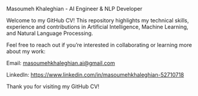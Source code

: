 <meta name="google-site-verification" content="jFhpXNgb7kcXhlSbxWwEo1dLh9RLidaX30UhbYEVHyI" />

Masoumeh Khaleghian - AI Engineer & NLP Developer

Welcome to my GitHub CV! This repository highlights my technical skills, experience and contributions in Artificial Intelligence, Machine Learning, and Natural Language Processing.

Feel free to reach out if you’re interested in collaborating or learning more about my work:

Email: masoumehkhaleghian.ai@gmail.com

LinkedIn: https://www.linkedin.com/in/masoumehkhaleghian-52710718

Thank you for visiting my GitHub CV!
